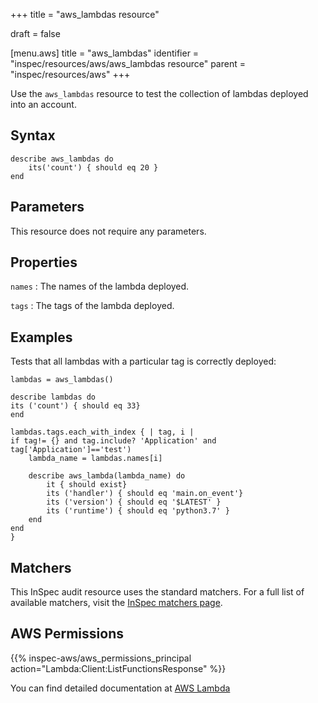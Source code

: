 +++
title = "aws_lambdas resource"

draft = false


[menu.aws]
title = "aws_lambdas"
identifier = "inspec/resources/aws/aws_lambdas resource"
parent = "inspec/resources/aws"
+++

Use the `aws_lambdas` resource to test the collection of lambdas deployed into an account.

## Syntax

````
describe aws_lambdas do
    its('count') { should eq 20 }
end
````

## Parameters

This resource does not require any parameters.

## Properties

`names`
: The names of the lambda deployed.

`tags`
: The tags of the lambda deployed.

## Examples

Tests that all lambdas with a particular tag is correctly deployed:

````
lambdas = aws_lambdas()

describe lambdas do
its ('count') { should eq 33}
end

lambdas.tags.each_with_index { | tag, i |
if tag!= {} and tag.include? 'Application' and tag['Application']=='test')
    lambda_name = lambdas.names[i]

    describe aws_lambda(lambda_name) do
        it { should exist}
        its ('handler') { should eq 'main.on_event'}
        its ('version') { should eq '$LATEST' }
        its ('runtime') { should eq 'python3.7' }
    end
end
}
````

## Matchers

This InSpec audit resource uses the standard matchers. For a full list of available matchers, visit the [InSpec matchers page](https://www.inspec.io/docs/reference/matchers/).

## AWS Permissions

{{% inspec-aws/aws_permissions_principal action="Lambda:Client:ListFunctionsResponse" %}}

You can find detailed documentation at [AWS Lambda](https://docs.aws.amazon.com/lambda/latest/dg/lambda-api-permissions-ref.html)
